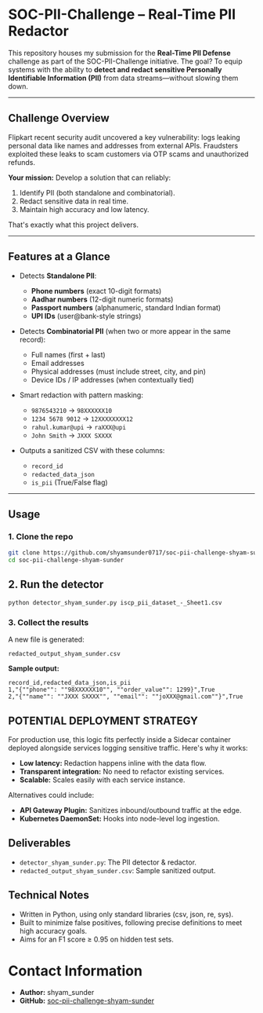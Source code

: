 # SOC-PII-Challenge – Real-Time PII Redactor

This repository houses my submission for the **Real-Time PII Defense** challenge as part of the SOC-PII-Challenge initiative. The goal? To equip systems with the ability to **detect and redact sensitive Personally Identifiable Information (PII)** from data streams—without slowing them down.

---

##  Challenge Overview

Flipkart recent security audit uncovered a key vulnerability: logs leaking personal data like names and addresses from external APIs. Fraudsters exploited these leaks to scam customers via OTP scams and unauthorized refunds.

**Your mission:** Develop a solution that can reliably:
1. Identify PII (both standalone and combinatorial).
2. Redact sensitive data in real time.
3. Maintain high accuracy and low latency.

That's exactly what this project delivers.

---

##  Features at a Glance

- Detects **Standalone PII**:
  - **Phone numbers** (exact 10-digit formats)
  - **Aadhar numbers** (12-digit numeric formats)
  - **Passport numbers** (alphanumeric, standard Indian format)
  - **UPI IDs** (user@bank-style strings)

- Detects **Combinatorial PII** (when two or more appear in the same record):
  - Full names (first + last)
  - Email addresses
  - Physical addresses (must include street, city, and pin)
  - Device IDs / IP addresses (when contextually tied)

- Smart redaction with pattern masking:
  - `9876543210` → `98XXXXXX10`
  - `1234 5678 9012` → `12XXXXXXXX12`
  - `rahul.kumar@upi` → `raXXX@upi`
  - `John Smith` → `JXXX SXXXX`

- Outputs a sanitized CSV with these columns:
  - `record_id`
  - `redacted_data_json`
  - `is_pii` (True/False flag)

---

##  Usage

### 1. Clone the repo
```bash
git clone https://github.com/shyamsunder0717/soc-pii-challenge-shyam-sunder.git
cd soc-pii-challenge-shyam-sunder
```

## 2. Run the detector
```
python detector_shyam_sunder.py iscp_pii_dataset_-_Sheet1.csv
```

### 3. Collect the results

A new file is generated:

`redacted_output_shyam_sunder.csv`

**Sample output:**

```csv
record_id,redacted_data_json,is_pii
1,"{""phone"": ""98XXXXXX10"", ""order_value"": 1299}",True
2,"{""name"": ""JXXX SXXXX"", ""email"": ""joXXX@gmail.com""}",True
```
## POTENTIAL DEPLOYMENT STRATEGY

For production use, this logic fits perfectly inside a Sidecar container deployed alongside services logging sensitive traffic. Here's why it works:

* **Low latency:** Redaction happens inline with the data flow.
* **Transparent integration:** No need to refactor existing services.
* **Scalable:** Scales easily with each service instance.

Alternatives could include:

* **API Gateway Plugin:** Sanitizes inbound/outbound traffic at the edge.
* **Kubernetes DaemonSet:** Hooks into node-level log ingestion.

## Deliverables

* `detector_shyam_sunder.py`: The PII detector & redactor.
* `redacted_output_shyam_sunder.csv`: Sample sanitized output.

## Technical Notes

* Written in Python, using only standard libraries (csv, json, re, sys).
* Built to minimize false positives, following precise definitions to meet high accuracy goals.
* Aims for an F1 score ≥ 0.95 on hidden test sets.

# Contact Information

* **Author:** shyam_sunder
* **GitHub:** [soc-pii-challenge-shyam-sunder](https://github.com/shyamsunder0717/soc-pii-challenge-shyam-sunder)

